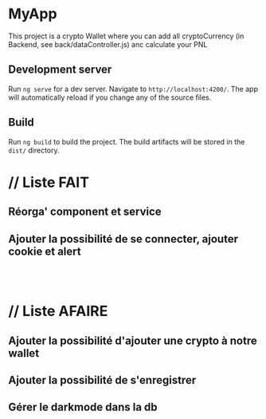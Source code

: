 # MyApp

This project is a crypto Wallet where you can add all cryptoCurrency (in Backend, see back/dataController.js) anc calculate your PNL 

## Development server

Run `ng serve` for a dev server. Navigate to `http://localhost:4200/`. The app will automatically reload if you change any of the source files.

## Build

Run `ng build` to build the project. The build artifacts will be stored in the `dist/` directory.


<h1>// Liste FAIT </h1> 
<h2>Réorga' component et service</h2>
<h2>Ajouter la possibilité de se connecter, ajouter cookie et alert  </h2>
<br></br>
<h1>// Liste AFAIRE  </h1> 
<h2>Ajouter la possibilité d'ajouter une crypto à notre wallet</h2>
<h2>Ajouter la possibilité de s'enregistrer</h2>
<h2>Gérer le darkmode dans la db</h2>
